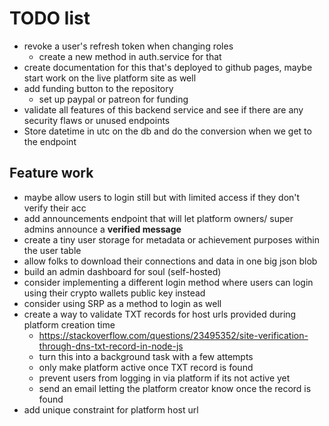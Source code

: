 # TODO list

- revoke a user's refresh token when changing roles
  - create a new method in auth.service for that
- create documentation for this that's deployed to github pages, maybe start work on the live platform site as well
- add funding button to the repository
  - set up paypal or patreon for funding
- validate all features of this backend service and see if there are any security flaws or unused endpoints
- Store datetime in utc on the db and do the conversion when we get to the endpoint

## Feature work

- maybe allow users to login still but with limited access if they don't verify their acc
- add announcements endpoint that will let platform owners/ super admins announce a **verified message**
- create a tiny user storage for metadata or achievement purposes within the user table
- allow folks to download their connections and data in one big json blob
- build an admin dashboard for soul (self-hosted)
- consider implementing a different login method where users can login using their crypto wallets public key instead
- consider using SRP as a method to login as well
- create a way to validate TXT records for host urls provided during platform creation time
  - https://stackoverflow.com/questions/23495352/site-verification-through-dns-txt-record-in-node-js
  - turn this into a background task with a few attempts
  - only make platform active once TXT record is found
  - prevent users from logging in via platform if its not active yet
  - send an email letting the platform creator know once the record is found
- add unique constraint for platform host url
